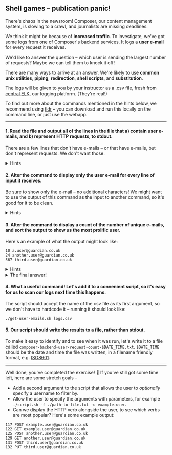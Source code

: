 ## Shell games – publication panic!

There's chaos in the newsroom! Composer, our content management system, is slowing to a crawl, and journalists are missing deadlines.

We think it might be because of **increased traffic**. To investigate, we've got some logs from one of Composer's backend services. It logs a **user e-mail** for every request it receives.

We'd like to answer the question – which user is sending the largest number of requests? Maybe we can tell them to knock it off!

There are many ways to arrive at an answer. We're likely to use **common unix utilities**, **piping**, **redirection**, **shell scripts**, and **substitution**.

The logs will be given to you by your instructor as a .csv file, fresh from [central ELK](https://logs.gutools.co.uk/), our logging platform. (They're real!)

To find out more about the commands mentioned in the hints below, we recommend using [tldr](https://tldr.sh/) – you can download and run this locally on the command line, or just use the webapp.

<hr/>

#### 1. Read the file and output all of the lines in the file that a) contain user e-mails, and b) represent HTTP requests, to stdout.

There are a few lines that don't have e-mails – or that have e-mails, but don't represent requests. We don't want those.

<details>
<summary>Hints</summary>
We should be able to use `cat`, `grep` and the pipe operator `|` to get this done. `grep -E` can search for regular expressions – the 'E' stands for 'extended' regular expressions, and is necessary to enable what are now commonly used features of regular expressions. The regular expression `(GET|PUT|POST|HEAD)` will match lines that contain any of those HTTP verbs in case-sensitive fashion.
</details>

#### 2. Alter the command to display only the user e-mail for every line of input it receives.

Be sure to show only the e-mail – no additional characters! We might want to use the output of this command as the input to another command, so it's good for it to be clean.

<details>
<summary>Hints</summary>
`cut` will help you isolate the input, and CSV files are delimited with commas. `sed` will help you strip any extra characters, should they appear in your output.
</details>

#### 3. Alter the command to display a count of the number of unique e-mails, and sort the output to show us the most prolific user.

Here's an example of what the output might look like:

```
10 a.user@guardian.co.uk
24 another.user@guardian.co.uk
567 third.user@guardian.co.uk
```

<details>
<summary>Hints</summary>
`uniq -c` will give a list of unique lines, with a count against each – dead handy! Don't forget that `uniq` requires a sorted input – `sort` can help here.
</details>

<details>
<summary>The final answer!</summary>
You should be seeing lots of requests from "workflow.test@guardian.co.uk"! But who on earth is Workflow Test? That's the e-mail address used by beloved production monitoring system, [Prodmon](https://github.com/guardian/editorial-tools-production-monitoring/)! Clearly, it's gone mad with power after a recent deploy – the team deploys the most recent known good branch, and the system stabilises. Phew!
</details>

#### 4. What a useful command! Let's add it to a convenient script, so it's easy for us to scan our logs next time this happens.

The script should accept the name of the csv file as its first argument, so we don't have to hardcode it – running it should look like:

```
./get-user-emails.sh logs.csv
```

#### 5. Our script should write the results to a file, rather than stdout.

To make it easy to identify and to see when it was run, let's write it to a file called `composer-backend-user-request-count-$DATE_TIME.txt`. `$DATE_TIME` should be the date and time the file was written, in a filename friendly format, e.g. [ISO8601](https://en.wikipedia.org/wiki/ISO_8601).

<hr />

Well done, you've completed the exercise! 🎉 If you've still got some time left, here are some stretch goals –

- Add a second argument to the script that allows the user to _optionally_ specify a username to filter by.
- Allow the user to specify the arguments with parameters, for example `./script.sh -f ./path-to-file.txt -u example.user`.
- Can we display the HTTP verb alongside the user, to see which verbs are most popular? Here's some example output:
```
117 POST example.user@guardian.co.uk
122 GET example.user@guardian.co.uk
125 POST another.user@guardian.co.uk
129 GET another.user@guardian.co.uk
131 POST third.user@guardian.co.uk
132 PUT third.user@guardian.co.uk
```
